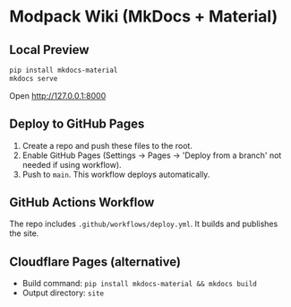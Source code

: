 # Modpack Wiki (MkDocs + Material)

## Local Preview
```bash
pip install mkdocs-material
mkdocs serve
```
Open http://127.0.0.1:8000

## Deploy to GitHub Pages
1. Create a repo and push these files to the root.
2. Enable GitHub Pages (Settings → Pages → 'Deploy from a branch' not needed if using workflow).
3. Push to `main`. This workflow deploys automatically.

## GitHub Actions Workflow
The repo includes `.github/workflows/deploy.yml`. It builds and publishes the site.

## Cloudflare Pages (alternative)
- Build command: `pip install mkdocs-material && mkdocs build`
- Output directory: `site`

